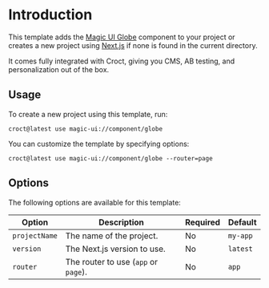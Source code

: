 # Introduction

This template adds the [Magic UI Globe](https://magicui.design/docs/components/globe?utm_source=croct) component to your 
project or creates a new project using [Next.js](https://nextjs.org/?utm_source=croct) if none is found in the current directory.

It comes fully integrated with Croct, giving you CMS, AB testing, and personalization out of the box.

## Usage

To create a new project using this template, run:

```croct-cmd
croct@latest use magic-ui://component/globe
```

You can customize the template by specifying options:

```croct-cmd
croct@latest use magic-ui://component/globe --router=page
```

## Options

The following options are available for this template:

| Option        | Description                          | Required | Default  |
|---------------|--------------------------------------|----------|----------|
| `projectName` | The name of the project.             | No       | `my-app` |
| `version`     | The Next.js version to use.          | No       | `latest` |
| `router`      | The router to use (`app` or `page`). | No       | `app`    |
